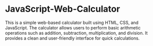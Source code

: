 # JavaScript-Web-Calculator
This is a simple web-based calculator built using HTML, CSS, and JavaScript. The calculator allows users to perform basic arithmetic operations such as addition, subtraction, multiplication, and division. It provides a clean and user-friendly interface for quick calculations.
